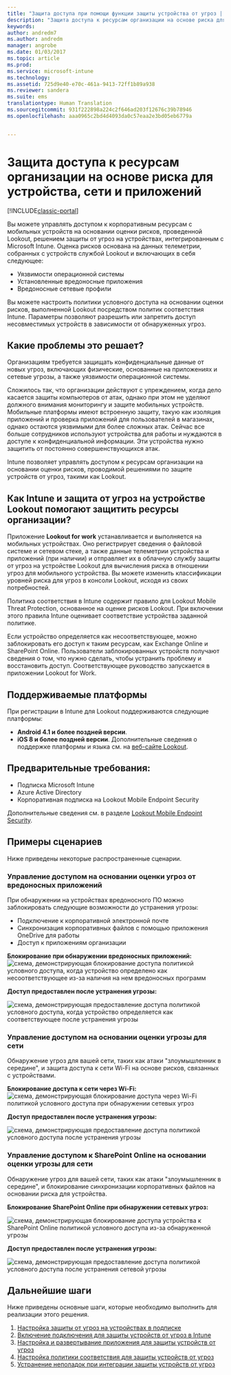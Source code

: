 ```yaml
---
title: "Защита доступа при помощи функции защиты устройства от угроз | Microsoft Docs"
description: "Защита доступа к ресурсам организации на основе риска для устройства, сети и приложений."
keywords: 
author: andredm7
ms.author: andredm
manager: angrobe
ms.date: 01/03/2017
ms.topic: article
ms.prod: 
ms.service: microsoft-intune
ms.technology: 
ms.assetid: 725d9e40-e70c-461a-9413-72ff1b89a938
ms.reviewer: sandera
ms.suite: ems
translationtype: Human Translation
ms.sourcegitcommit: 931f222898a224c2f646ad203f12676c39b78946
ms.openlocfilehash: aaa0965c2bd4d4093da0c57eaa2e3bd05eb6779a


---
```


# <a name="protect-access-to-company-resource-based-on-device-network-and-application-risk"></a>Защита доступа к ресурсам организации на основе риска для устройства, сети и приложений

[!INCLUDE[classic-portal](../includes/classic-portal.md)]

Вы можете управлять доступом к корпоративным ресурсам с мобильных устройств на основании оценки рисков, проведенной Lookout, решением защиты от угроз на устройствах, интегрированным с Microsoft Intune. Оценка рисков основана на данных телеметрии, собранных с устройств службой Lookout и включающих в себя следующее:
- Уязвимости операционной системы
- Установленные вредоносные приложения
- Вредоносные сетевые профили

Вы можете настроить политики условного доступа на основании оценки рисков, выполненной Lookout посредством политик соответствия Intune. Параметры позволяют разрешить или запретить доступ несовместимых устройств в зависимости от обнаруженных угроз.  

## <a name="what-problem-does-this-solve"></a>Какие проблемы это решает?
Организациям требуется защищать конфиденциальные данные от новых угроз, включающих физические, основанные на приложениях и сетевые угрозы, а также уязвимости операционной системы.

Сложилось так, что организации действуют с упреждением, когда дело касается защиты компьютеров от атак, однако при этом не уделяют должного внимания мониторингу и защите мобильных устройств. Мобильные платформы имеют встроенную защиту, такую как изоляция приложений и проверка приложений для пользователей в магазинах, однако остаются уязвимыми для более сложных атак. Сейчас все больше сотрудников используют устройства для работы и нуждаются в доступе к конфиденциальной информации. Эти устройства нужно защитить от постоянно совершенствующихся атак.

Intune позволяет управлять доступом к ресурсам организации на основании оценки рисков, проводимой решениями по защите устройств от угроз, такими как Lookout.

## <a name="how-do-intune-and-lookout-device-threat-protection-help-protect-company-resources"></a>Как Intune и защита от угроз на устройстве Lookout помогают защитить ресурсы организации?
Приложение **Lookout for work** устанавливается и выполняется на мобильных устройствах. Оно регистрирует сведения о файловой системе и сетевом стеке, а также данные телеметрии устройства и приложений (при наличии) и отправляет их в облачную службу защиты от угроз на устройстве Lookout для вычисления риска в отношении угроз для мобильного устройства. Вы можете изменить классификации уровней риска для угроз в консоли Lookout, исходя из своих потребностей.  

Политика соответствия в Intune содержит правило для Lookout Mobile Threat Protection, основанное на оценке рисков Lookout. При включении этого правила Intune оценивает соответствие устройства заданной политике.

Если устройство определяется как несоответствующее, можно заблокировать его доступ к таким ресурсам, как Exchange Online и SharePoint Online. Пользователи заблокированных устройств получают сведения о том, что нужно сделать, чтобы устранить проблему и восстановить доступ. Соответствующее руководство запускается в приложении Lookout for Work.

## <a name="supported-platforms"></a>Поддерживаемые платформы
При регистрации в Intune для Lookout поддерживаются следующие платформы:
* **Android 4.1 и более поздней версии**.
* **iOS 8 и более поздней версии**. Дополнительные сведения о поддержке платформы и языка см. на [веб-сайте Lookout](https://personal.support.lookout.com/hc/en-us/articles/114094140253).

## <a name="prerequisites"></a>Предварительные требования:
* Подписка Microsoft Intune
* Azure Active Directory
* Корпоративная подписка на Lookout Mobile Endpoint Security  

Дополнительные сведения см. в разделе [Lookout Mobile Endpoint Security](https://www.lookout.com/products/mobile-endpoint-security).

## <a name="sample-scenarios"></a>Примеры сценариев
Ниже приведены некоторые распространенные сценарии.

### <a name="control-access-based-on-threats-from-malicious-apps"></a>Управление доступом на основании оценки угроз от вредоносных приложений
При обнаружении на устройствах вредоносного ПО можно заблокировать следующие возможности до устранения угрозы:
* Подключение к корпоративной электронной почте
* Синхронизация корпоративных файлов с помощью приложения OneDrive для работы
* Доступ к приложениям организации

**Блокирование при обнаружении вредоносных приложений:**
![схема, демонстрирующая блокирование доступа политикой условного доступа, когда устройство определено как несоответствующее из-за наличия на нем вредоносных программ](../media/mtp/malicious-apps-blocked.png)

**Доступ предоставлен после устранения угрозы:**

![схема, демонстрирующая предоставление доступа политикой условного доступа, когда устройство определяется как соответствующее после устранения угрозы](../media/mtp/malicious-apps-unblocked.png)

### <a name="control-access-based-on-threat-to-network"></a>Управление доступом на основании оценки угрозы для сети
Обнаружение угроз для вашей сети, таких как атаки "злоумышленник в середине", и защита доступа к сети Wi-Fi на основе рисков, связанных с устройствами.

**Блокирование доступа к сети через Wi-Fi:**
![схема, демонстрирующая блокирование доступа через Wi-Fi политикой условного доступа при обнаружении сетевых угроз](../media/mtp/network-wifi-blocked.png)

**Доступ предоставлен после устранения угрозы:**

![схема, демонстрирующая предоставление доступа политикой условного доступа после устранения угрозы](../media/mtp/network-wifi-unblocked.png)
### <a name="control-access-to-sharepoint-online-based-on-threat-to-network"></a>Управление доступом к SharePoint Online на основании оценки угрозы для сети

Обнаружение угроз для вашей сети, таких как атаки "злоумышленник в середине", и блокирование синхронизации корпоративных файлов на основании риска для устройства.

**Блокирование SharePoint Online при обнаружении сетевых угроз:**

![схема, демонстрирующая блокирование доступа устройства к SharePoint Online политикой условного доступа из-за обнаруженной угрозы](../media/mtp/network-spo-blocked.png)


**Доступ предоставлен после устранения угрозы:**

![схема, демонстрирующая предоставление доступа политикой условного доступа после устранения сетевой угрозы](../media/mtp/network-spo-unblocked.png)

## <a name="next-steps"></a>Дальнейшие шаги
Ниже приведены основные шаги, которые необходимо выполнить для реализации этого решения.
1.  [Настройка защиты от угроз на устройствах в подписке](device-threat-protection-subscription-setup.md)
2.  [Включение подключения для защиты устройств от угроз в Intune](device-threat-protection-enable.md)
3.  [Настройка и развертывание приложения для защиты устройств от угроз](device-threat-protection-apps.md)
4.  [Настройка политики соответствия для защиты устройств от угроз](device-threat-protection-policy.md)
5.  [Устранение неполадок при интеграции защиты устройств от угроз](http://docs.microsoft.com/intune/troubleshoot/device-threat-protection-troubleshooting)



<!--HONumber=Jan17_HO4-->


